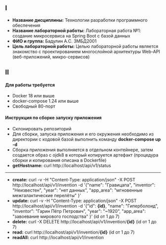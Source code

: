 ## I
* __Название дисциплины:__ Технологии разработки программного обеспечения
* __Название лабораторной работы:__ Лабораторная работа №1: создание микросервиса на Spring Boot с базой данных
* __ФИО и группа:__ Бадулин А.С. ЗМБД2001
* __Цель лабораторной работы:__ Целью лабораторной работы является знакомство с проектированием многослойной архитектуры Web-API (веб-приложений, микро-сервисов)

## II
#### Для работы требуется
* Docker 18 или выше
* docker-compose 1.24 или выше
* Свободный 80-порт
#### Инструкция по сборке запуску приложения
* Склонировать репозиторий
* Для сборки, запуска приложения и его окружения необходимо из директории с кодовой базой выполнить команду __docker-compose up -d__
* Сборка приложения выполняется в отдельном контейнере, затем создается образ с ojdk8 в который копируется артефакт (процедура сборки и копирования описана в Dockerfile)
* __getHostname:__ curl http://localhost/api/v1/status
------------------------------------------------------------------------
* __create:__ curl -v -H  "Content-Type: application/json" -X POST http://localhost/api/v1/invention -d '{"name": "Гравицапа", "inventor": "Неизвестен", "year": "нет данных", "app_area": "мгновенные межгалактические перелёты" }'
* __update:__ curl -v -H  "Content-Type: application/json" -X POST http://localhost/api/v1/invention -d '{"id": __{id}__, "name": "Гиперболоид", "inventor": "Гарин Пётр Петрович", "year": "~1920", "app_area": "завоевание мирового господства" }' (id от 1 до 7)
* __delete:__ curl -X DELETE http://localhost/api/v1/invention/__{id}__ (id от 1 до 7)
* __read:__ curl http://localhost/api/v1/invention/__{id}__ (id от 1 до 7)
* __readAll:__ curl http://localhost/api/v1/invention

